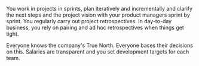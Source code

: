 You work in projects in sprints, plan iteratively and incrementally and clarify the next steps and the project vision with your product managers sprint by sprint. You regularly carry out project retrospectives.
In day-to-day business, you rely on pairing and ad hoc retrospectives when things get tight.

Everyone knows the company's True North. Everyone bases their decisions on this.
Salaries are transparent and you set development targets for each team.
